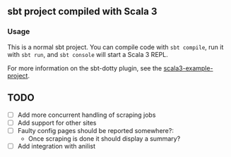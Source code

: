## sbt project compiled with Scala 3

### Usage

This is a normal sbt project. You can compile code with `sbt compile`, run it with `sbt run`, and `sbt console` will start a Scala 3 REPL.

For more information on the sbt-dotty plugin, see the
[scala3-example-project](https://github.com/scala/scala3-example-project/blob/main/README.md).

## TODO

- [ ] Add more concurrent handling of scraping jobs
- [ ] Add support for other sites
- [ ] Faulty config pages should be reported somewhere?:
  - Once scraping is done it should display a summary?
- [ ] Add integration with anilist
